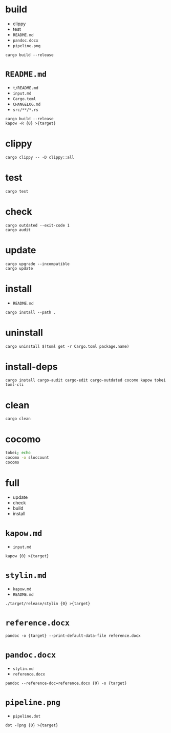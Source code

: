 # build

* clippy
* test
* `README.md`
* `pandoc.docx`
* `pipeline.png`

```
cargo build --release
```

# `README.md`

* `t/README.md`
* `input.md`
* `Cargo.toml`
* `CHANGELOG.md`
* `src/**/*.rs`

```
cargo build --release
kapow -R {0} >{target}
```

# clippy

```
cargo clippy -- -D clippy::all
```

# test

```
cargo test
```

# check

```
cargo outdated --exit-code 1
cargo audit
```

# update

```
cargo upgrade --incompatible
cargo update
```

# install

* `README.md`

```
cargo install --path .
```

# uninstall

```
cargo uninstall $(toml get -r Cargo.toml package.name)
```

# install-deps

```
cargo install cargo-audit cargo-edit cargo-outdated cocomo kapow tokei toml-cli
```

# clean

```
cargo clean
```

# cocomo

```bash -eo pipefail
tokei; echo
cocomo -o sloccount
cocomo
```

# full

* update
* check
* build
* install

# `kapow.md`

* `input.md`

```
kapow {0} >{target}
```

# `stylin.md`

* `kapow.md`
* `README.md`

```
./target/release/stylin {0} >{target}
```

# `reference.docx`

```
pandoc -o {target} --print-default-data-file reference.docx
```

# `pandoc.docx`

* `stylin.md`
* `reference.docx`

```
pandoc --reference-doc=reference.docx {0} -o {target}
```

# `pipeline.png`

* `pipeline.dot`

```
dot -Tpng {0} >{target}
```

